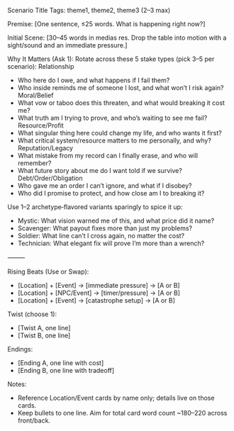 Scenario Title
Tags: theme1, theme2, theme3 (2–3 max)

Premise: [One sentence, ≤25 words. What is happening right now?]

Initial Scene: [30–45 words in medias res. Drop the table into motion with a sight/sound and an immediate pressure.]

Why It Matters (Ask 1):
Rotate across these 5 stake types (pick 3–5 per scenario):
Relationship
- Who here do I owe, and what happens if I fail them?
- Who inside reminds me of someone I lost, and what won’t I risk again?
Moral/Belief
- What vow or taboo does this threaten, and what would breaking it cost me?
- What truth am I trying to prove, and who’s waiting to see me fail?
Resource/Profit
- What singular thing here could change my life, and who wants it first?
- What critical system/resource matters to me personally, and why?
Reputation/Legacy
- What mistake from my record can I finally erase, and who will remember?
- What future story about me do I want told if we survive?
Debt/Order/Obligation
- Who gave me an order I can’t ignore, and what if I disobey?
- Who did I promise to protect, and how close am I to breaking it?

Use 1–2 archetype‑flavored variants sparingly to spice it up:
- Mystic: What vision warned me of this, and what price did it name?
- Scavenger: What payout fixes more than just my problems?
- Soldier: What line can’t I cross again, no matter the cost?
- Technician: What elegant fix will prove I’m more than a wrench?

⸻

Rising Beats (Use or Swap):
- [Location] + [Event] → [immediate pressure] → [A or B]
- [Location] + [NPC/Event] → [timer/pressure] → [A or B]
- [Location] + [Event] → [catastrophe setup] → [A or B]

Twist (choose 1):
- [Twist A, one line]
- [Twist B, one line]

Endings:
- [Ending A, one line with cost]
- [Ending B, one line with tradeoff]

Notes:
- Reference Location/Event cards by name only; details live on those cards.
- Keep bullets to one line. Aim for total card word count ~180–220 across front/back.
